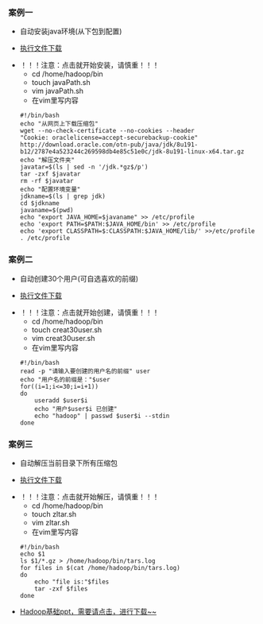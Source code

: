 ### 案例一
* 自动安装java环境(从下包到配置)
- [执行文件下载](https://zmonely.github.io/zmOnely/secondWeek/javaPath.sh) 
* ！！！注意：点击就开始安装，请慎重！！！
	* cd /home/hadoop/bin
	* touch javaPath.sh
	* vim javaPath.sh
	* 在vim里写内容
	```
	#!/bin/bash
	echo "从网页上下载压缩包"
	wget --no-check-certificate --no-cookies --header 
	"Cookie: oraclelicense=accept-securebackup-cookie" 
	http://download.oracle.com/otn-pub/java/jdk/8u191-b12/2787e4a523244c269598db4e85c51e0c/jdk-8u191-linux-x64.tar.gz
	echo "解压文件夹"
	javatar=$(ls | sed -n '/jdk.*gz$/p')
	tar -zxf $javatar
	rm -rf $javatar
	echo "配置环境变量"
	jdkname=$(ls | grep jdk)
	cd $jdkname
	javaname=$(pwd)
	echo "export JAVA_HOME=$javaname" >> /etc/profile
	echo 'export PATH=$PATH:$JAVA_HOME/bin' >> /etc/profile
	echo 'export CLASSPATH=$:CLASSPATH:$JAVA_HOME/lib/' >>/etc/profile
	. /etc/profile
	```
### 案例二
* 自动创建30个用户(可自选喜欢的前缀)
- [执行文件下载](https://zmonely.github.io/zmOnely/secondWeek/create30User.sh) 
* ！！！注意：点击就开始创建，请慎重！！！
	* cd /home/hadoop/bin
	* touch creat30user.sh
	* vim creat30user.sh
	* 在vim里写内容
	```
	#!/bin/bash
	read -p "请输入要创建的用户名的前缀" user
	echo "用户名的前缀是："$user
	for((i=1;i<=30;i=i+1))
	do
		useradd $user$i
		echo "用户$user$i 已创建"
		echo "hadoop" | passwd $user$i --stdin
	done
	```
### 案例三
* 自动解压当前目录下所有压缩包
- [执行文件下载](https://zmonely.github.io/zmOnely/secondWeek/zltar.sh) 
* ！！！注意：点击就开始解压，请慎重！！！
	* cd /home/hadoop/bin
	* touch zltar.sh
	* vim zltar.sh
	* 在vim里写内容
	```
	#!/bin/bash
	echo $1
	ls $1/*.gz > /home/hadoop/bin/tars.log
	for files in $(cat /home/hadoop/bin/tars.log)
	do
		echo "file is:"$files
		tar -zxf $files
	done
	```
* [Hadoop基础ppt，需要请点击，进行下载~~](https://zmonely.github.io/zmOnely/secondWeek/Hadoop.ppt)
	
	




